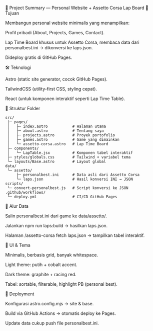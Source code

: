 📌 Project Summary — Personal Website + Assetto Corsa Lap Board
🎯 Tujuan

Membangun personal website minimalis yang menampilkan:

Profil pribadi (About, Projects, Games, Contact).

Lap Time Board khusus untuk Assetto Corsa, membaca data dari personalbest.ini → dikonversi ke laps.json.

Dideploy gratis di GitHub Pages.

🛠️ Teknologi

Astro (static site generator, cocok GitHub Pages).

TailwindCSS (utility-first CSS, styling cepat).

React (untuk komponen interaktif seperti Lap Time Table).

📂 Struktur Folder
```
src/
 ├─ pages/
 │   ├─ index.astro           # Halaman utama
 │   ├─ about.astro           # Tentang saya
 │   ├─ projects.astro        # Proyek portofolio
 │   ├─ games.astro           # Game yang dimainkan
 │   └─ assetto-corsa.astro   # Lap Time Board
 ├─ components/
 │   └─ LapTable.jsx          # Komponen tabel interaktif
 ├─ styles/globals.css        # Tailwind + variabel tema
 └─ layouts/Base.astro        # Layout global
data/
 └─ assetto/
     ├─ personalbest.ini      # Data asli dari Assetto Corsa
     └─ laps.json             # Hasil konversi INI → JSON
scripts/
 └─ convert-personalbest.js   # Script konversi ke JSON
.github/workflows/
 └─ deploy.yml                # CI/CD GitHub Pages
```
🔄 Alur Data

Salin personalbest.ini dari game ke data/assetto/.

Jalankan npm run laps:build → hasilkan laps.json.

Halaman /assetto-corsa fetch laps.json → tampilkan tabel interaktif.

🎨 UI & Tema

Minimalis, berbasis grid, banyak whitespace.

Light theme: putih + cobalt accent.

Dark theme: graphite + racing red.

Tabel: sortable, filterable, highlight PB (personal best).

🚀 Deployment

Konfigurasi astro.config.mjs → site & base.

Build via GitHub Actions → otomatis deploy ke Pages.

Update data cukup push file personalbest.ini.